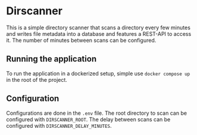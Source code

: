 # Dirscanner

This is a simple directory scanner that scans a directory every few minutes and writes file metadata into a database and features a REST-API to access it. The number of minutes between scans can be configured.

## Running the application

To run the application in a dockerized setup, simple use `docker compose up` in the root of the project.

## Configuration
Configurations are done in the `.env` file. The root directory to scan can be configured with `DIRSCANNER_ROOT`. The delay between scans can be configured with `DIRSCANNER_DELAY_MINUTES`.
